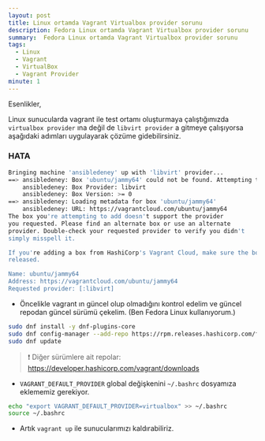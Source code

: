 ```yaml
---
layout: post
title: Linux ortamda Vagrant Virtualbox provider sorunu
description: Fedora Linux ortamda Vagrant Virtualbox provider sorunu
summary:  Fedora Linux ortamda Vagrant Virtualbox provider sorunu
tags: 
  - Linux
  - Vagrant
  - VirtualBox
  - Vagrant Provider
minute: 1
---
```


Esenlikler,

Linux sunucularda vagrant ile test ortamı oluşturmaya çalıştığımızda `virtualbox provider` ına değil de `libvirt provider` a gitmeye çalışıyorsa aşağıdaki adımları uygulayarak çözüme gidebilirsiniz. 

### HATA
```bash
Bringing machine 'ansibledeney' up with 'libvirt' provider...
==> ansibledeney: Box 'ubuntu/jammy64' could not be found. Attempting to find and install...
    ansibledeney: Box Provider: libvirt
    ansibledeney: Box Version: >= 0
==> ansibledeney: Loading metadata for box 'ubuntu/jammy64'
    ansibledeney: URL: https://vagrantcloud.com/ubuntu/jammy64
The box you're attempting to add doesn't support the provider
you requested. Please find an alternate box or use an alternate
provider. Double-check your requested provider to verify you didn't
simply misspell it.

If you're adding a box from HashiCorp's Vagrant Cloud, make sure the box is
released.

Name: ubuntu/jammy64
Address: https://vagrantcloud.com/ubuntu/jammy64
Requested provider: [:libvirt]

```

* Öncelikle vagrant ın güncel olup olmadığını kontrol edelim ve güncel repodan güncel sürümü çekelim. (Ben Fedora Linux kullanıyorum.)

```bash
sudo dnf install -y dnf-plugins-core
sudo dnf config-manager --add-repo https://rpm.releases.hashicorp.com/fedora/hashicorp.repo
sudo dnf update
```
> ❗ Diğer sürümlere ait repolar: https://developer.hashicorp.com/vagrant/downloads

* `VAGRANT_DEFAULT_PROVIDER` global değişkenini `~/.bashrc` dosyamıza eklememiz gerekiyor.

```bash
echo "export VAGRANT_DEFAULT_PROVIDER=virtualbox" >> ~/.bashrc
source ~/.bashrc
```

* Artık `vagrant up` ile sunucularımızı kaldırabiliriz. 